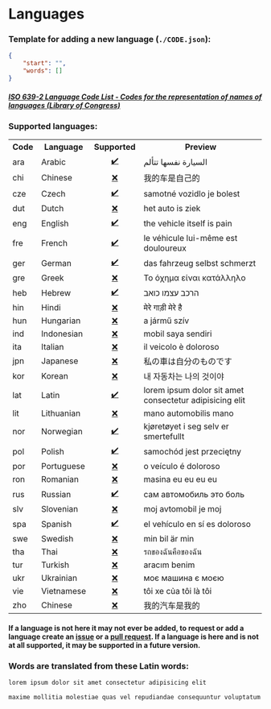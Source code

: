 # Languages
### Template for adding a new language (`./CODE.json`):
```json
{
    "start": "",
    "words": []
}
```
##### [ISO 639-2 Language Code List - Codes for the representation of names of languages (Library of Congress)](https://www.loc.gov/standards/iso639-2/php/code_list.php)
### Supported languages:

<table>
    <tr>
        <th>Code</th>
        <th>Language</th>
        <th>Supported</th>
        <th>Preview</th>
    </tr>
    <tr>
        <td>ara</td>
        <td>Arabic</td>
        <td style="text-align:center;"><a href="./ara.json">✔️</a></td>
        <td>السيارة نفسها تتألم</td>
    </tr>
    <tr>
        <td>chi</td>
        <td>Chinese</td>
        <td style="text-align:center;"><a href="./">❌</a></td>
        <td>我的车是自己的</td>
    </tr>
    <tr>
        <td>cze</td>
        <td>Czech</td>
        <td style="text-align:center;"><a href="./cze.json">✔️</a></td>
        <td>samotné vozidlo je bolest</td>
    </tr>
    <tr>
        <td>dut</td>
        <td>Dutch</td>
        <td style="text-align:center;"><a href="./">❌</a></td>
        <td>het auto is ziek</td>
    </tr>
    <tr>
        <td>eng</td>
        <td>English</td>
        <td style="text-align:center;"><a href="./eng.json">✔️</a></td>
        <td>the vehicle itself is pain</td>
    </tr>
    <tr>
        <td>fre</td>
        <td>French</td>
        <td style="text-align:center;"><a href="./fre.json">✔️</a></td>
        <td>le véhicule lui-même est douloureux</td>
    </tr>
    <tr>
        <td>ger</td>
        <td>German</td>
        <td style="text-align:center;"><a href="./ger.json">✔️</a></td>
        <td>das fahrzeug selbst schmerzt</td>
    </tr>
    <tr>
        <td>gre</td>
        <td>Greek</td>
        <td style="text-align:center;"><a href="./">❌</a></td>
        <td>Το όχημα είναι κατάλληλο</td>
    </tr>
    <tr>
        <td>heb</td>
        <td>Hebrew</td>
        <td style="text-align:center;"><a href="./heb.json">✔️</a></td>
        <td>הרכב עצמו כואב</td>
    </tr>
    <tr>
        <td>hin</td>
        <td>Hindi</td>
        <td style="text-align:center;"><a href="./">❌</a></td>
        <td>मेरे गाड़ी मेरे है</td>
    </tr>
    <tr>
        <td>hun</td>
        <td>Hungarian</td>
        <td style="text-align:center;"><a href="./">❌</a></td>
        <td>a jármű szív</td>
    </tr>
    <tr>
        <td>ind</td>
        <td>Indonesian</td>
        <td style="text-align:center;"><a href="./">❌</a></td>
        <td>mobil saya sendiri</td>
    </tr>
    <tr>
        <td>ita</td>
        <td>Italian</td>
        <td style="text-align:center;"><a href="./">❌</a></td>
        <td>il veicolo è doloroso</td>
    </tr>
    <tr>
        <td>jpn</td>
        <td>Japanese</td>
        <td style="text-align:center;"><a href="./">❌</a></td>
        <td>私の車は自分のものです</td>
    </tr>
    <tr>
        <td>kor</td>
        <td>Korean</td>
        <td style="text-align:center;"><a href="./">❌</a></td>
        <td>내 자동차는 나의 것이야</td>
    </tr>
    <tr>
        <td>lat</td>
        <td>Latin</td>
        <td style="text-align:center;"><a href="./lat.json">✔️</a></td>
        <td>lorem ipsum dolor sit amet consectetur adipisicing elit</td>
    </tr>
    <tr>
        <td>lit</td>
        <td>Lithuanian</td>
        <td style="text-align:center;"><a href="./">❌</a></td>
        <td>mano automobilis mano</td>
    </tr>
    <tr>
        <td>nor</td>
        <td>Norwegian</td>
        <td style="text-align:center;"><a href="./nor.json">✔️</a></td>
        <td>kjøretøyet i seg selv er smertefullt</td>
    </tr>
    <tr>
        <td>pol</td>
        <td>Polish</td>
        <td style="text-align:center;"><a href="./pol.json">✔️</a></td>
        <td>samochód jest przeciętny</td>
    </tr>
    <tr>
        <td>por</td>
        <td>Portuguese</td>
        <td style="text-align:center;"><a href="./">❌</a></td>
        <td>o veículo é doloroso</td>
    </tr>
    <tr>
        <td>ron</td>
        <td>Romanian</td>
        <td style="text-align:center;"><a href="./">❌</a></td>
        <td>masina eu eu eu eu</td>
    </tr>
    <tr>
        <td>rus</td>
        <td>Russian</td>
        <td style="text-align:center;"><a href="./rus.json">✔️</a></td>
        <td>сам автомобиль это боль</td>
    </tr>
    <tr>
        <td>slv</td>
        <td>Slovenian</td>
        <td style="text-align:center;"><a href="./">❌</a></td>
        <td>moj avtomobil je moj</td>
    </tr>
    <tr>
        <td>spa</td>
        <td>Spanish</td>
        <td style="text-align:center;"><a href="./spa.json">✔️</a></td>
        <td>el vehículo en sí es doloroso</td>
    </tr>
    <tr>
        <td>swe</td>
        <td>Swedish</td>
        <td style="text-align:center;"><a href="./">❌</a></td>
        <td>min bil är min</td>
    </tr>
    <tr>
        <td>tha</td>
        <td>Thai</td>
        <td style="text-align:center;"><a href="./">❌</a></td>
        <td>รถของฉันคือของฉัน</td>
    </tr>
    <tr>
        <td>tur</td>
        <td>Turkish</td>
        <td style="text-align:center;"><a href="./">❌</a></td>
        <td>aracım benim</td>
    </tr>
    <tr>
        <td>ukr</td>
        <td>Ukrainian</td>
        <td style="text-align:center;"><a href="./">❌</a></td>
        <td>моє машина є моєю</td>
    </tr>
    <tr>
        <td>vie</td>
        <td>Vietnamese</td>
        <td style="text-align:center;"><a href="./">❌</a></td>
        <td>tôi xe của tôi là tôi</td>
    </tr>
    <tr>
        <td>zho</td>
        <td>Chinese</td>
        <td style="text-align:center;"><a href="./">❌</a></td>
        <td>我的汽车是我的</td>
    </tr>
</table>

#### If a language is not here it may not ever be added, to request or add a language create an [issue](https://github.com/aroary/lorem_ipsum/issues) or a [pull request](https://github.com/aroary/lorem_ipsum/pulls). If a language is here and is not at all supported, it may be supported in a future version.
### Words are translated from these Latin words:
```txt
lorem ipsum dolor sit amet consectetur adipisicing elit

maxime mollitia molestiae quas vel repudiandae consequuntur voluptatum laborum numquam blanditiis harum quisquam eius sed odit fugiat iusto fuga praesentium optio eaque rerum Provident similique accusantium nemo autem Veritatis obcaecati tenetur iure earum ut molestias voluptate aliquam nihil eveniet aliquid culpa officia aut Impedit sit quaerat nesciunt ipsum debitis reprehenderit quia quo neque Ipsa eos sapiente officiis at excepturi expedita sint Sed quibusdam recusandae alias error adipisci amet Perspiciatis dolorem Officiis voluptates a cumque velit tempora Sit fugit doloribus temporibus enim commodi libero magni deleniti quod quam hic doloremque provident consectetur veniam ad omnis saepe voluptas pariatur est explicabo dolorum eligendi cupiditate maiores labore suscipit Nulla placeat Voluptatem non architecto ab laudantium modi minima sunt esse totam ratione exercitationem Possimus quis quasi qui corporis
```
<!-- ❌✔️ -->